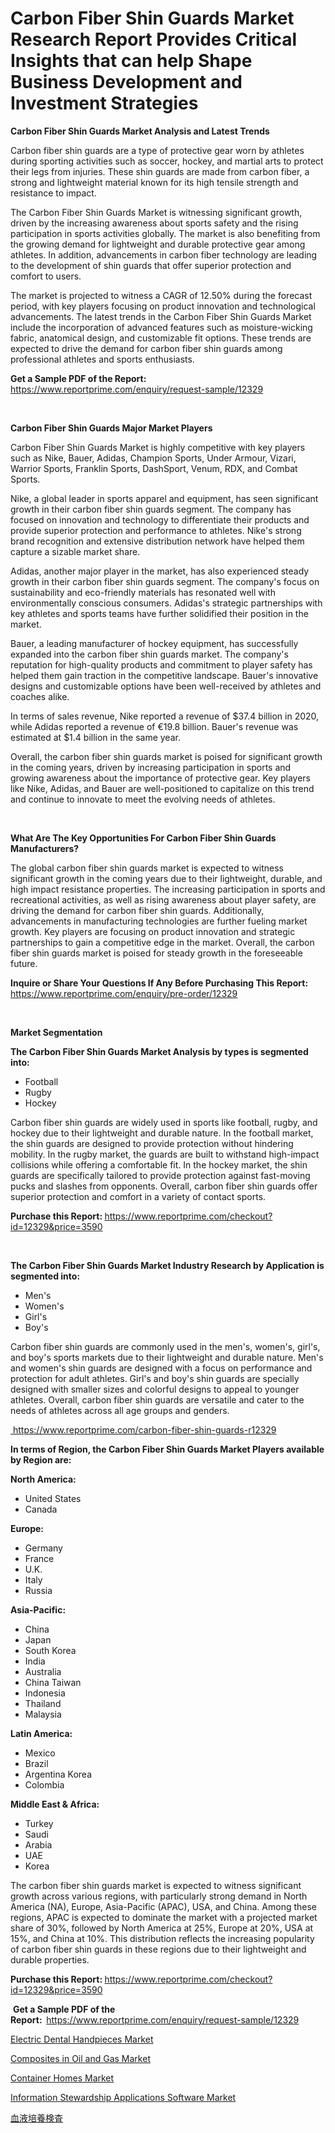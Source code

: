 <p><h1>Carbon Fiber Shin Guards Market Research Report Provides Critical Insights that can help Shape Business Development and Investment Strategies</h1></p><p><strong>Carbon Fiber Shin Guards Market Analysis and Latest Trends</strong></p>
<p><p>Carbon fiber shin guards are a type of protective gear worn by athletes during sporting activities such as soccer, hockey, and martial arts to protect their legs from injuries. These shin guards are made from carbon fiber, a strong and lightweight material known for its high tensile strength and resistance to impact.</p><p>The Carbon Fiber Shin Guards Market is witnessing significant growth, driven by the increasing awareness about sports safety and the rising participation in sports activities globally. The market is also benefiting from the growing demand for lightweight and durable protective gear among athletes. In addition, advancements in carbon fiber technology are leading to the development of shin guards that offer superior protection and comfort to users.</p><p>The market is projected to witness a CAGR of 12.50% during the forecast period, with key players focusing on product innovation and technological advancements. The latest trends in the Carbon Fiber Shin Guards Market include the incorporation of advanced features such as moisture-wicking fabric, anatomical design, and customizable fit options. These trends are expected to drive the demand for carbon fiber shin guards among professional athletes and sports enthusiasts.</p></p>
<p><strong>Get a Sample PDF of the Report:&nbsp;</strong> <a href="https://www.reportprime.com/enquiry/request-sample/12329">https://www.reportprime.com/enquiry/request-sample/12329</a></p>
<p>&nbsp;</p>
<p><strong>Carbon Fiber Shin Guards Major Market Players</strong></p>
<p><p>Carbon Fiber Shin Guards Market is highly competitive with key players such as Nike, Bauer, Adidas, Champion Sports, Under Armour, Vizari, Warrior Sports, Franklin Sports, DashSport, Venum, RDX, and Combat Sports. </p><p>Nike, a global leader in sports apparel and equipment, has seen significant growth in their carbon fiber shin guards segment. The company has focused on innovation and technology to differentiate their products and provide superior protection and performance to athletes. Nike's strong brand recognition and extensive distribution network have helped them capture a sizable market share.</p><p>Adidas, another major player in the market, has also experienced steady growth in their carbon fiber shin guards segment. The company's focus on sustainability and eco-friendly materials has resonated well with environmentally conscious consumers. Adidas's strategic partnerships with key athletes and sports teams have further solidified their position in the market.</p><p>Bauer, a leading manufacturer of hockey equipment, has successfully expanded into the carbon fiber shin guards market. The company's reputation for high-quality products and commitment to player safety has helped them gain traction in the competitive landscape. Bauer's innovative designs and customizable options have been well-received by athletes and coaches alike.</p><p>In terms of sales revenue, Nike reported a revenue of $37.4 billion in 2020, while Adidas reported a revenue of €19.8 billion. Bauer's revenue was estimated at $1.4 billion in the same year.</p><p>Overall, the carbon fiber shin guards market is poised for significant growth in the coming years, driven by increasing participation in sports and growing awareness about the importance of protective gear. Key players like Nike, Adidas, and Bauer are well-positioned to capitalize on this trend and continue to innovate to meet the evolving needs of athletes.</p></p>
<p>&nbsp;</p>
<p><strong>What Are The Key Opportunities For Carbon Fiber Shin Guards Manufacturers?</strong></p>
<p><p>The global carbon fiber shin guards market is expected to witness significant growth in the coming years due to their lightweight, durable, and high impact resistance properties. The increasing participation in sports and recreational activities, as well as rising awareness about player safety, are driving the demand for carbon fiber shin guards. Additionally, advancements in manufacturing technologies are further fueling market growth. Key players are focusing on product innovation and strategic partnerships to gain a competitive edge in the market. Overall, the carbon fiber shin guards market is poised for steady growth in the foreseeable future.</p></p>
<p><strong>Inquire or Share Your Questions If Any Before Purchasing This Report:</strong> <a href="https://www.reportprime.com/enquiry/pre-order/12329">https://www.reportprime.com/enquiry/pre-order/12329</a></p>
<p>&nbsp;</p>
<p><strong>Market Segmentation</strong></p>
<p><strong>The Carbon Fiber Shin Guards Market Analysis by types is segmented into:</strong></p>
<p><ul><li>Football</li><li>Rugby</li><li>Hockey</li></ul></p>
<p><p>Carbon fiber shin guards are widely used in sports like football, rugby, and hockey due to their lightweight and durable nature. In the football market, the shin guards are designed to provide protection without hindering mobility. In the rugby market, the guards are built to withstand high-impact collisions while offering a comfortable fit. In the hockey market, the shin guards are specifically tailored to provide protection against fast-moving pucks and slashes from opponents. Overall, carbon fiber shin guards offer superior protection and comfort in a variety of contact sports.</p></p>
<p><strong>Purchase this Report:&nbsp;</strong><a href="https://www.reportprime.com/checkout?id=12329&price=3590">https://www.reportprime.com/checkout?id=12329&price=3590</a></p>
<p>&nbsp;</p>
<p><strong>The Carbon Fiber Shin Guards Market Industry Research by Application is segmented into:</strong></p>
<p><ul><li>Men's</li><li>Women's</li><li>Girl's</li><li>Boy's</li></ul></p>
<p><p>Carbon fiber shin guards are commonly used in the men's, women's, girl's, and boy's sports markets due to their lightweight and durable nature. Men's and women's shin guards are designed with a focus on performance and protection for adult athletes. Girl's and boy's shin guards are specially designed with smaller sizes and colorful designs to appeal to younger athletes. Overall, carbon fiber shin guards are versatile and cater to the needs of athletes across all age groups and genders.</p></p>
<p><a href="https://www.reportprime.com/carbon-fiber-shin-guards-r12329">&nbsp;https://www.reportprime.com/carbon-fiber-shin-guards-r12329</a></p>
<p><strong>In terms of Region, the Carbon Fiber Shin Guards Market Players available by Region are:</strong></p>
<p>
    <p> <strong> North America: </strong>
        <ul>
            <li>United States</li>
            <li>Canada</li>
        </ul>
        </p> 
    <p> <strong> Europe: </strong>
        <ul>
            <li>Germany</li>
            <li>France</li>
            <li>U.K.</li>
            <li>Italy</li>
            <li>Russia</li>
        </ul>
        </p> 
    <p> <strong> Asia-Pacific: </strong>
        <ul>
            <li>China</li>
            <li>Japan</li>
            <li>South Korea</li>
            <li>India</li>
            <li>Australia</li>
            <li>China Taiwan</li>
            <li>Indonesia</li>
            <li>Thailand</li>
            <li>Malaysia</li>
        </ul>
        </p> 
    <p> <strong> Latin America: </strong>
        <ul>
            <li>Mexico</li>
            <li>Brazil</li>
            <li>Argentina Korea</li>
            <li>Colombia</li>
        </ul>
        </p> 
    <p> <strong> Middle East & Africa: </strong>
        <ul>
            <li>Turkey</li>
            <li>Saudi</li>
            <li>Arabia</li>
            <li>UAE</li>
            <li>Korea</li>
        </ul>
    </p>
    </p>
<p><p>The carbon fiber shin guards market is expected to witness significant growth across various regions, with particularly strong demand in North America (NA), Europe, Asia-Pacific (APAC), USA, and China. Among these regions, APAC is expected to dominate the market with a projected market share of 30%, followed by North America at 25%, Europe at 20%, USA at 15%, and China at 10%. This distribution reflects the increasing popularity of carbon fiber shin guards in these regions due to their lightweight and durable properties.</p></p>
<p><strong>Purchase this Report: </strong><a href="https://www.reportprime.com/checkout?id=12329&price=3590">https://www.reportprime.com/checkout?id=12329&price=3590</a></p>
<p>&nbsp;<strong>Get a Sample PDF of the Report:&nbsp;&nbsp;</strong><a href="https://www.reportprime.com/enquiry/request-sample/12329">https://www.reportprime.com/enquiry/request-sample/12329</a></p>
<p><strong></strong></p>
<p><p><a href="https://issuu.com/reportprime-2/docs/electric-dental-handpieces-market-size-2030.pptx">Electric Dental Handpieces Market</a></p><p><a href="https://medium.com/@madw10245644/composites-in-oil-and-gas-market-trends-and-analysis-opportunities-and-challenges-for-future-f7e8ff939ee1">Composites in Oil and Gas Market</a></p><p><a href="https://github.com/wybrqqeb6/Market-Research-Report-List-1/blob/main/container-homes-market.md">Container Homes Market</a></p><p><a href="https://www.linkedin.com/pulse/information-stewardship-applications-software-market-size-amp-9y6zf">Information Stewardship Applications Software Market</a></p><p><a href="https://medium.com/@hraymond91428/%E8%A1%80%E6%B6%B2%E5%9F%B9%E9%A4%8A%E6%A4%9C%E6%9F%BB%E5%B8%82%E5%A0%B4%E3%81%AE%E3%82%B5%E3%82%A4%E3%82%BA%E3%81%A8%E3%82%B7%E3%82%A7%E3%82%A2%E5%88%86%E6%9E%90-%E6%88%90%E9%95%B7%E3%83%88%E3%83%AC%E3%83%B3%E3%83%89%E3%81%A82024%E5%B9%B4%E3%81%8B%E3%82%892031%E5%B9%B4%E3%81%BE%E3%81%A7%E3%81%AE%E4%BA%88%E6%B8%AC-ae8213b51fc6">血液培養検査</a></p></p>